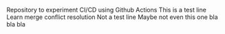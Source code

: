 Repository to experiment CI/CD using Github Actions
This is a test line
Learn merge conflict resolution
Not a test line
Maybe not even this one
bla bla bla
